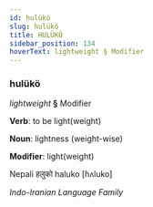 ```yaml
---
id: hulükö
slug: hulükö
title: HULÜKÖ
sidebar_position: 134
hoverText: lightweight § Modifier
---
```


### hulükö

*lightweight* **§** Modifier

**Verb**: to be light(weight)

**Noun**: lightness (weight-wise)

**Modifier**: light(weight)

Nepali हलुको haluko [ɦʌluko]

*Indo-Iranian Language Family*